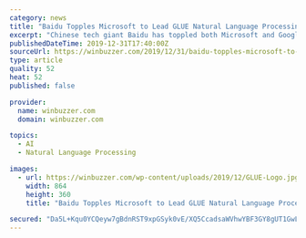 ```yaml
---
category: news
title: "Baidu Topples Microsoft to Lead GLUE Natural Language Processing Benchmark"
excerpt: "Chinese tech giant Baidu has toppled both Microsoft and Google in terms of natural language processing. Specifically, the company’s model now sits atop the leaderboard of the General Language Understanding Evaluation (GLUE) benchmark. GLUE is a training, evaluation, and analyzing benchmark platform for natural language understanding services."
publishedDateTime: 2019-12-31T17:40:00Z
sourceUrl: https://winbuzzer.com/2019/12/31/baidu-topples-microsoft-to-lead-glue-natural-language-processing-benchmark-xcxwbn/
type: article
quality: 52
heat: 52
published: false

provider:
  name: winbuzzer.com
  domain: winbuzzer.com

topics:
  - AI
  - Natural Language Processing

images:
  - url: https://winbuzzer.com/wp-content/uploads/2019/12/GLUE-Logo.jpg
    width: 864
    height: 360
    title: "Baidu Topples Microsoft to Lead GLUE Natural Language Processing Benchmark"

secured: "Da5L+Kqu0YCQeyw7gBdnRST9xpGSyk0vE/XQ5CcadsaWVhwYBF3GY8gUT1GwLXS0ggu0oSjWCo6Voqsb5WPz0fEga3BTDAbxsX4Ct01tdHxBNVdWUN3EKFPrscs8KCF4CEygS8/tw++NGH2o4uNqL79D6xluUqUKYYUabkzga7x4Xt+WgCViflR2aQoTULHTc3NOqHu1LCeTf5pix+vx5GVsthlFaK6gG3AttRM9BCwlya4zv8+bWb0RZdgQ8SmZ4xzFgo1x+oj+GayRIKFy3TdtxDWgml2g4TGAVzjXOJM=;iOgJ80o82Zrp2fIaRNlsQw=="
---
```


